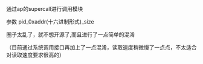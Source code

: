 
通过ap的supercall进行调用模块

参数 pid_0xaddr(十六进制形式)_size

圈子太乱了，就不想开源了,而且进行了一点简单的混淆

（目前通过系统调用接口再加上了一点混淆，读取速度稍微慢了一点点，不太适合对读取速度要求很高的）

